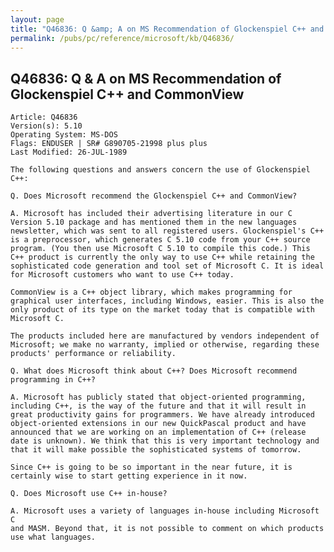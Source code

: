 ```yaml
---
layout: page
title: "Q46836: Q &amp; A on MS Recommendation of Glockenspiel C++ and CommonView"
permalink: /pubs/pc/reference/microsoft/kb/Q46836/
---
```


## Q46836: Q &amp; A on MS Recommendation of Glockenspiel C++ and CommonView

	Article: Q46836
	Version(s): 5.10
	Operating System: MS-DOS
	Flags: ENDUSER | SR# G890705-21998 plus plus
	Last Modified: 26-JUL-1989
	
	The following questions and answers concern the use of Glockenspiel
	C++:
	
	Q. Does Microsoft recommend the Glockenspiel C++ and CommonView?
	
	A. Microsoft has included their advertising literature in our C
	Version 5.10 package and has mentioned them in the new languages
	newsletter, which was sent to all registered users. Glockenspiel's C++
	is a preprocessor, which generates C 5.10 code from your C++ source
	program. (You then use Microsoft C 5.10 to compile this code.) This
	C++ product is currently the only way to use C++ while retaining the
	sophisticated code generation and tool set of Microsoft C. It is ideal
	for Microsoft customers who want to use C++ today.
	
	CommonView is a C++ object library, which makes programming for
	graphical user interfaces, including Windows, easier. This is also the
	only product of its type on the market today that is compatible with
	Microsoft C.
	
	The products included here are manufactured by vendors independent of
	Microsoft; we make no warranty, implied or otherwise, regarding these
	products' performance or reliability.
	
	Q. What does Microsoft think about C++? Does Microsoft recommend
	programming in C++?
	
	A. Microsoft has publicly stated that object-oriented programming,
	including C++, is the way of the future and that it will result in
	great productivity gains for programmers. We have already introduced
	object-oriented extensions in our new QuickPascal product and have
	announced that we are working on an implementation of C++ (release
	date is unknown). We think that this is very important technology and
	that it will make possible the sophisticated systems of tomorrow.
	
	Since C++ is going to be so important in the near future, it is
	certainly wise to start getting experience in it now.
	
	Q. Does Microsoft use C++ in-house?
	
	A. Microsoft uses a variety of languages in-house including Microsoft C
	and MASM. Beyond that, it is not possible to comment on which products
	use what languages.
